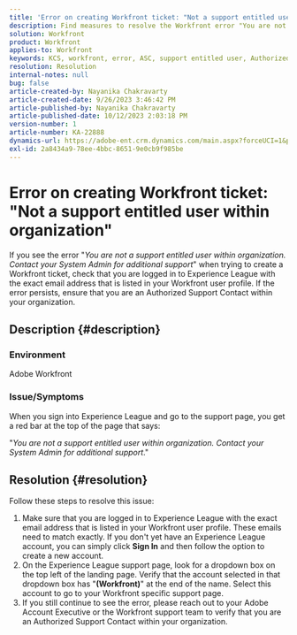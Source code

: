 ```yaml
---
title: 'Error on creating Workfront ticket: "Not a support entitled user within organization"'
description: Find measures to resolve the Workfront error "You are not a support entitled user within organization" when creating a ticket. Confirm email address.
solution: Workfront
product: Workfront
applies-to: Workfront
keywords: KCS, workfront, error, ASC, support entitled user, Authorized Support Contact
resolution: Resolution
internal-notes: null
bug: false
article-created-by: Nayanika Chakravarty
article-created-date: 9/26/2023 3:46:42 PM
article-published-by: Nayanika Chakravarty
article-published-date: 10/12/2023 2:03:18 PM
version-number: 1
article-number: KA-22888
dynamics-url: https://adobe-ent.crm.dynamics.com/main.aspx?forceUCI=1&pagetype=entityrecord&etn=knowledgearticle&id=3170cadd-835c-ee11-be6f-6045bd006149
exl-id: 2a8434a9-78ee-4bbc-8651-9e0cb9f985be
---
```

# Error on creating Workfront ticket: "Not a support entitled user within organization"


If you see the error "*You are not a support entitled user within organization. Contact your System Admin for additional support*" when trying to create a Workfront ticket, check that you are logged in to Experience League with the exact email address that is listed in your Workfront user profile. If the error persists, ensure that you are an Authorized Support Contact within your organization.

## Description {#description}


### Environment

Adobe Workfront

### Issue/Symptoms

When you sign into Experience League and go to the support page, you get a red bar at the top of the page that says:

"*You are not a support entitled user within organization. Contact your System Admin for additional support*."


## Resolution {#resolution}


Follow these steps to resolve this issue:

1. Make sure that you are logged in to Experience League with the exact email address that is listed in your Workfront user profile. These emails need to match exactly.    If you don't yet have an Experience League account, you can simply click <b>Sign In</b> and then follow the option to create a new account.
2. On the Experience League support page, look for a dropdown box on the top left of the landing page. Verify that the account selected in that dropdown box has "<b>(Workfront)</b>" at the end of the name. Select this account to go to your Workfront specific support page.
3. If you still continue to see the error, please reach out to your Adobe Account Executive or the Workfront support team to verify that you are an Authorized Support Contact within your organization.
